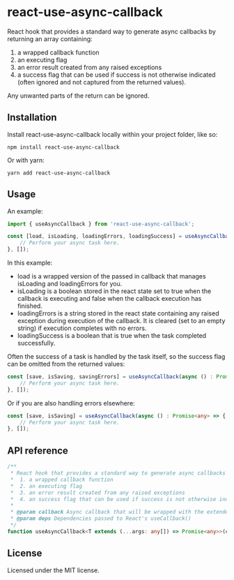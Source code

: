 # react-use-async-callback
React hook that provides a standard way to generate async callbacks by returning an array containing:
  1. a wrapped callback function
  2. an executing flag
  3. an error result created from any raised exceptions
  4. a success flag that can be used if success is not otherwise indicated (often ignored and not captured from the returned values).

Any unwanted parts of the return can be ignored.

## Installation

Install react-use-async-callback locally within your project folder, like so:

```shell
npm install react-use-async-callback
```

Or with yarn:

```shell
yarn add react-use-async-callback
```

## Usage

An example:

```ts
import { useAsyncCallback } from 'react-use-async-callback';

const [load, isLoading, loadingErrors, loadingSuccess] = useAsyncCallback(async () : Promise<any> => {
	// Perform your async task here.
}, []);
```

In this example: 

* load is a wrapped version of the passed in callback that manages isLoading and loadingErrors for you.
* isLoading is a boolean stored in the react state set to true when the callback is executing and false when the callback execution has finished.
* loadingErrors is a string stored in the react state containing any raised exception during execution of the callback.  It is cleared (set to an empty string) if execution completes with no errors.
* loadingSuccess is a boolean that is true when the task completed successfully.


Often the success of a task is handled by the task itself, so the success flag can be omitted from the returned values:

```ts
const [save, isSaving, savingErrors] = useAsyncCallback(async () : Promise<any> => {
	// Perform your async task here.
}, []);
```

Or if you are also handling errors elsewhere:

```ts
const [save, isSaving] = useAsyncCallback(async () : Promise<any> => {
	// Perform your async task here.
}, []);
```

## API reference

```ts
/**
 * React hook that provides a standard way to generate async callbacks by returning an array containing:
 *  1. a wrapped callback function
 *  2. an executing flag
 *  3. an error result created from any raised exceptions
 *  4. an success flag that can be used if success is not otherwise indicated (often ignored and not captured from the returned values).
 * 
 * @param callback Async callback that will be wrapped with the extended functionality and returned.
 * @param deps Dependencies passed to React's useCallback()
 */
function useAsyncCallback<T extends (...args: any[]) => Promise<any>>(callback: T, deps: React.DependencyList): [T, boolean, string, boolean]
```

## License

Licensed under the MIT license.
